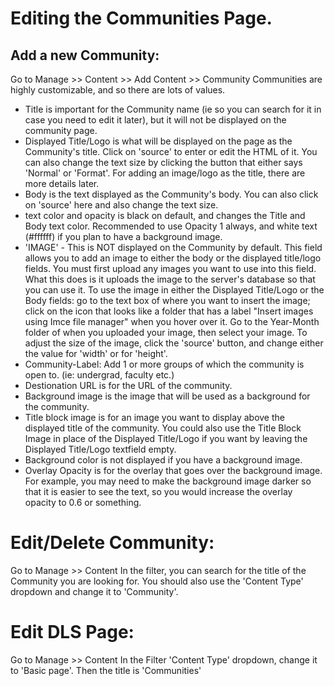 # Editing the Communities Page.

## Add a new Community:
Go to Manage >> Content >> Add Content >> Community
Communities are highly customizable, and so there are lots of values.
- Title is important for the Community name (ie so you can search for it in case you need to edit it later), but it will not be displayed on the community page.
- Displayed Title/Logo is what will be displayed on the page as the Community's title.  Click on 'source' to enter or edit the HTML of it.  You can also change the text size by clicking the button that either says 'Normal' or 'Format'.  For adding an image/logo as the title, there are more details later.
- Body is the text displayed as the Community's body.  You can also click on 'source' here and also change the text size.
- text color and opacity is black on default, and changes the Title and Body text color.  Recommended to use Opacity 1 always, and white text (#ffffff) if you plan to have a background image.
- 'IMAGE' - This is NOT displayed on the Community by default.  This field allows you to add an image to either the body or the displayed title/logo fields.  You must first upload any images you want to use into this field.  What this does is it uploads the image to the server's database so that you can use it.  To use the image in either the Displayed Title/Logo or the Body fields: go to the text box of where you want to insert the image; click on the icon that looks like a folder that has a label "Insert images using Imce file manager" when you hover over it.  Go to the Year-Month folder of when you uploaded your image, then select your image.  To adjust the size of the image, click the 'source' button, and change either the value for 'width' or for 'height'.  
- Community-Label: Add 1 or more groups of which the community is open to.  (ie: undergrad, faculty etc.)
- Destionation URL is for the URL of the community.  
- Background image is the image that will be used as a background for the community.
- Title block image is for an image you want to display above the displayed title of the community.  You could also use the Title Block Image in place of the Displayed Title/Logo if you want by leaving the Displayed Title/Logo textfield empty.  
- Background color is not displayed if you have a background image.
- Overlay Opacity is for the overlay that goes over the background image. For example, you may need to make the background image darker so that it is easier to see the text, so you would increase the overlay opacity to 0.6 or something.

# Edit/Delete Community:
Go to Manage >> Content
In the filter, you can search for the title of the Community you are looking for.  You should also use the 'Content Type' dropdown and change it to 'Community'.  

# Edit DLS Page:  
Go to Manage >> Content
In the Filter 'Content Type' dropdown, change it to 'Basic page'.  Then the title is 'Communities'  

